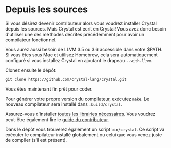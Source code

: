 # Depuis les sources

Si vous désirez devenir contributeur alors vous voudrez installer Crystal depuis les sources.
Mais Crystal est écrit en Crystal! Vous avez donc besoin d'utiliser une des méthodes
décrites précédemment pour avoir un compilateur fonctionnel.

Vous aurez aussi besoin de LLVM 3.5 ou 3.6 accessible dans votre $PATH.
Si vous êtes sous Mac et utilisez Homebrew, cela sera automatiquement
configuré si vous installez Crystal en ajoutant le drapeau `--with-llvm`.

Clonez ensuite le dépôt:

```
git clone https://github.com/crystal-lang/crystal.git
```

Vous êtes maintenant fin prêt pour coder.

Pour générer votre propre version du compilateur, exécutez `make`. Le nouveau compilateur sera installé dans `.build/crystal`.

Assurez-vous d'installer [toutes les librairies nécessaires](https://github.com/crystal-lang/crystal/wiki/All-required-libraries).
Vous voudrez peut-être également lire le [guide du contributeur](https://github.com/crystal-lang/crystal/blob/master/Contributing.md).

Dans le dépôt vous trouverez également un script `bin/crystal`.
Ce script va exécuter le compilateur installé globalement ou celui que vous venez juste de compiler (s'il est présent).
